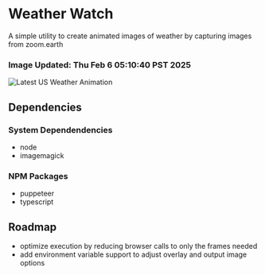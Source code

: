 # Weather Watch

A simple utility to create animated images of weather by capturing images from zoom.earth

### Image Updated: Thu Feb  6 05:10:40 PST 2025

![Latest US Weather Animation](animations/2025-02-06.webp)

## Dependencies
### System Dependendencies
* node
* imagemagick
### NPM Packages
* puppeteer
* typescript

## Roadmap
* optimize execution by reducing browser calls to only the frames needed
* add environment variable support to adjust overlay and output image options
